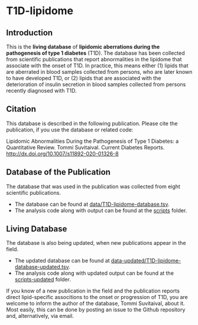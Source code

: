 # T1D-lipidome

## Introduction

This is the **living database** of **lipidomic aberrations during the pathogenesis of type 1 diabetes** (T1D). The database has been collected from scientific publications that report abnormalities in the lipidome that associate with the onset of T1D. In practice, this means either (1) lipids that are aberrated in blood samples collected from persons, who are later known to have developed T1D, or (2) lipids that are associated with the deterioration of insulin secretion in blood samples collected from persons recently diagnosed with T1D.

## Citation

This database is described in the following publication. Please cite the publication, if you use the database or related code:

Lipidomic Abnormalities During the Pathogenesis of Type 1 Diabetes: a Quantitative Review. Tommi Suvitaival. Current Diabetes Reports. http://dx.doi.org/10.1007/s11892-020-01326-8

## Database of the Publication

The database that was used in the publication was collected from eight scientific publications.

* The database can be found at [data/T1D-lipidome-database.tsv](data/T1D-lipidome-database.tsv).
* The analysis code along with output can be found at the [scripts](scripts) folder.

## Living Database

The database is also being updated, when new publications appear in the field.

* The updated database can be found at [data-updated/T1D-lipidome-database-updated.tsv](data-updated/T1D-lipidome-database-updated.tsv).
* The analysis code along with updated output can be found at the [scripts-updated](scripts) folder.

If you know of a new publication in the field and the publication reports direct lipid-specific associtions to the onset or progression of T1D, you are welcome to inform the author of the database, Tommi Suvitaival, about it. Most easily, this can be done by posting an issue to the Github repository and, alternatively, via email.
